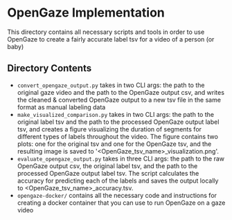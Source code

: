 # OpenGaze Implementation

This directory contains all necessary scripts and tools in order to use OpenGaze to create a fairly accurate label tsv for a video of a person (or baby)

## Directory Contents

- `convert_opengaze_output.py` takes in two CLI args: the path to the original gaze video and the path to the OpenGaze output csv, and writes the cleaned & converted OpenGaze output to a new tsv file in the same format as manual labeling data
- `make_visualized_comparison.py` takes in two CLI args: the path to the original label tsv and the path to the processed OpenGaze output label tsv, and creates a figure visualizing the duration of segments for different types of labels throughout the video. The figure contains two plots: one for the original tsv and one for the OpenGaze tsv, and the resulting image is saved to '<OpenGaze_tsv_name>_visualization.png'.
- `evaluate_opengaze_output.py` takes in three CLI args: the path to the raw OpenGaze output csv, the original label tsv, and the path to the processed OpenGaze output label tsv. The script calculates the accuracy for predicting each of the labels and saves the output locally to <OpenGaze_tsv_name>_accuracy.tsv.
- `opengaze-docker/` contains all the necessary code and instructions for creating a docker container that you can use to run OpenGaze on a gaze video

